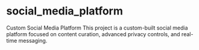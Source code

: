 # social_media_platform
Custom Social Media Platform    This project is a custom-built social media platform focused on content curation, advanced privacy controls, and real-time messaging.
